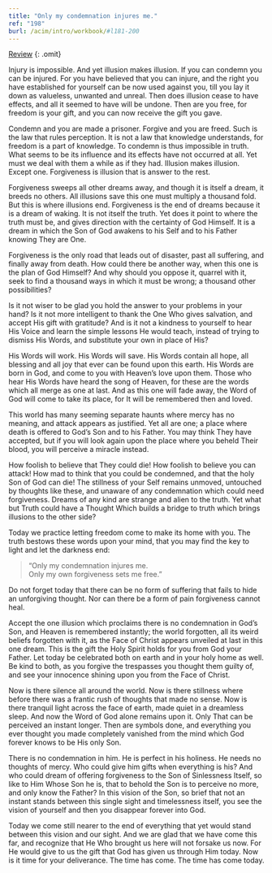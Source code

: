 ```yaml
---
title: "Only my condemnation injures me."
ref: "198"
burl: /acim/intro/workbook/#l181-200
---
```


<a class="hide-review" href="/workbook/l218/#l198">Review</a>
{: .omit}

Injury is impossible. And yet illusion makes illusion. If you can
condemn you can be injured. For you have believed that you can injure,
and the right you have established for yourself can be now used against
you, till you lay it down as valueless, unwanted and unreal. Then does
illusion cease to have effects, and all it seemed to have will be
undone. Then are you free, for freedom is your gift, and you can now
receive the gift you gave.

Condemn and you are made a prisoner. Forgive and you are freed. Such is
the law that rules perception. It is not a law that knowledge
understands, for freedom is a part of knowledge. To condemn is thus
impossible in truth. What seems to be its influence and its effects have
not occurred at all. Yet must we deal with them a while as if they had.
Illusion makes illusion. Except one. Forgiveness is illusion that is
answer to the rest.

Forgiveness sweeps all other dreams away, and though it is itself a
dream, it breeds no others. All illusions save this one must multiply a
thousand fold. But this is where illusions end. Forgiveness is the end
of dreams because it is a dream of waking. It is not itself the truth.
Yet does it point to where the truth must be, and gives direction with
the certainty of God Himself. It is a dream in which the Son of God
awakens to his Self and to his Father knowing They are One.

Forgiveness is the only road that leads out of disaster, past all
suffering, and finally away from death. How could there be another way,
when this one is the plan of God Himself? And why should you oppose it,
quarrel with it, seek to find a thousand ways in which it must be wrong;
a thousand other possibilities?

Is it not wiser to be glad you hold the answer to your problems in your
hand? Is it not more intelligent to thank the One Who gives salvation,
and accept His gift with gratitude? And is it not a kindness to yourself
to hear His Voice and learn the simple lessons He would teach, instead
of trying to dismiss His Words, and substitute your own in place of His?

His Words will work. His Words will save. His Words contain all hope,
all blessing and all joy that ever can be found upon this earth. His
Words are born in God, and come to you with Heaven’s love upon
them. Those who hear His Words have heard the song of Heaven, for these
are the words which all merge as one at last. And as this one will fade
away, the Word of God will come to take its place, for It will be
remembered then and loved.

This world has many seeming separate haunts where mercy has no meaning,
and attack appears as justified. Yet all are one; a place where death is
offered to God’s Son and to his Father. You may think They have accepted,
but if you will look again upon the place where you beheld Their blood,
you will perceive a miracle instead.

How foolish to believe that They could die! How foolish to believe you
can attack! How mad to think that you could be condemned, and that the
holy Son of God can die! The stillness of your Self remains unmoved,
untouched by thoughts like these, and unaware of any condemnation which
could need forgiveness. Dreams of any kind are strange and alien to the
truth. Yet what but Truth could have a Thought Which builds a bridge to
truth which brings illusions to the other side?

Today we practice letting freedom come to make its home with you. The
truth bestows these words upon your mind, that you may find the key to
light and let the darkness end:

> “Only my condemnation injures me.<br/>
> Only my own forgiveness sets me free.”

Do not forget today that there can be no form of suffering that fails to
hide an unforgiving thought. Nor can there be a form of pain forgiveness
cannot heal.

Accept the one illusion which proclaims there is no condemnation in
God’s Son, and Heaven is remembered instantly; the world forgotten, all
its weird beliefs forgotten with it, as the Face of Christ appears
unveiled at last in this one dream. This is the gift the Holy Spirit
holds for you from God your Father. Let today be celebrated both on
earth and in your holy home as well. Be kind to both, as you forgive the
trespasses you thought them guilty of, and see your innocence shining
upon you from the Face of Christ.

Now is there silence all around the world. Now is there stillness where
before there was a frantic rush of thoughts that made no sense. Now is
there tranquil light across the face of earth, made quiet in a dreamless
sleep. And now the Word of God alone remains upon it. Only That can be
perceived an instant longer. Then are symbols done, and everything you
ever thought you made completely vanished from the mind which God
forever knows to be His only Son.

There is no condemnation in him. He is perfect in his holiness. He needs
no thoughts of mercy. Who could give him gifts when everything is his?
And who could dream of offering forgiveness to the Son of Sinlessness
Itself, so like to Him Whose Son he is, that to behold the Son is to
perceive no more, and only know the Father? In this vision of the Son,
so brief that not an instant stands between this single sight and
timelessness itself, you see the vision of yourself and then you
disappear forever into God.

Today we come still nearer to the end of everything that yet would stand
between this vision and our sight. And we are glad that we have come
this far, and recognize that He Who brought us here will not forsake us
now. For He would give to us the gift that God has given us through Him
today. Now is it time for your deliverance. The time has come. The time
has come today.

